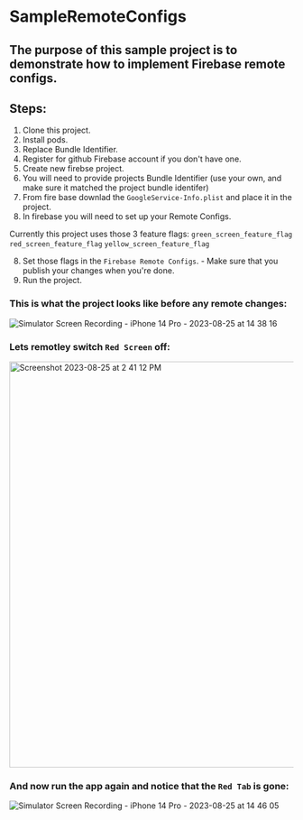 # SampleRemoteConfigs
## The purpose of this sample project is to demonstrate how to implement Firebase remote configs.

## Steps:

1. Clone this project.
2. Install pods.
3. Replace Bundle Identifier.
4. Register for github Firebase account if you don't have one.
5. Create new firebse project.
6. You will need to provide projects Bundle Identifier (use your own, and make sure it matched the project bundle identifer)
7. From fire base downlad the `GoogleService-Info.plist` and place it in the project.
8. In firebase you will need to set up your Remote Configs.

 Currently this project uses those 3 feature flags:
        `green_screen_feature_flag`
        `red_screen_feature_flag`
        `yellow_screen_feature_flag`
        
8. Set those flags in the `Firebase Remote Configs`. - Make sure that you publish your changes when you're done.
9. Run the project.

### This is what the project looks like before any remote changes:

![Simulator Screen Recording - iPhone 14 Pro - 2023-08-25 at 14 38 16](https://github.com/xwrobelekx/SampleRemoteConfigs/assets/16248193/71dabc5f-851c-41d9-a712-cad16784d3eb)


### Lets remotley switch `Red Screen` off:

<img width="720" alt="Screenshot 2023-08-25 at 2 41 12 PM" src="https://github.com/xwrobelekx/SampleRemoteConfigs/assets/16248193/f4528bb6-688b-479a-bcc1-5b39957fa579">


### And now run the app again and notice that the `Red Tab` is gone:

![Simulator Screen Recording - iPhone 14 Pro - 2023-08-25 at 14 46 05](https://github.com/xwrobelekx/SampleRemoteConfigs/assets/16248193/b01b7182-eaa4-46c0-94f4-7a186d74fdef)



